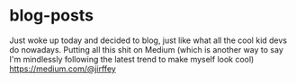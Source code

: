 # blog-posts
Just woke up today and decided to blog, just like what all the cool kid devs do nowadays. Putting all this shit on Medium (which is another way to say I'm mindlessly following the latest trend to make myself look cool) https://medium.com/@jirffey
